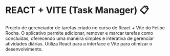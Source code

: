 <h1>REACT + VITE (Task Manager) 📋</h1>
<p>Projeto de gerenciador de tarefas criado no curso de React + Vite do Felipe Rocha. O aplicativo permite adicionar, remover e marcar tarefas como concluídas, oferecendo uma maneira simples e interativa de gerenciar atividades diárias. Utiliza React para a interface e Vite para otimizar o desenvolvimento.</p>

